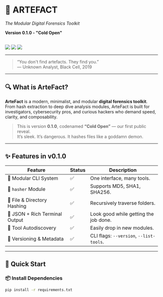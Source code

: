 
</p>
  <h1>🧠 ARTEFACT</h1>
  <p><i>The Modular Digital Forensics Toolkit</i></p>
  <p><b>Version 0.1.0 - "Cold Open"</b></p>
  <br />
  <img src="https://img.shields.io/badge/build-passing-brightgreen?style=flat-square"/>
  <img src="https://img.shields.io/badge/python-3.8+-blue?style=flat-square"/>
  <img src="https://img.shields.io/badge/license-MIT-yellow?style=flat-square"/>
</div>

---

> “You don't find artefacts. They find you.”  
> — Unknown Analyst, Black Cell, 2019

---

## 🔍 What is ArteFact?

**ArteFact** is a modern, minimalist, and modular **digital forensics toolkit**.  
From hash extraction to deep dive analysis modules, ArteFact is built for investigators, cybersecurity pros, and curious hackers who demand speed, clarity, and composability.

> This is version **0.1.0**, codenamed **“Cold Open”** — our first public reveal.  
> It’s sleek. It’s dangerous. It hashes files like a goddamn demon.

---

## ✨ Features in v0.1.0

| Feature                        | Status | Description |
|-------------------------------|--------|-------------|
| 🔹 Modular CLI System          | ✅     | One interface, many tools. |
| 🔸 `hasher` Module             | ✅     | Supports MD5, SHA1, SHA256. |
| 🔹 File & Directory Hashing   | ✅     | Recursively traverse folders. |
| 🔸 JSON + Rich Terminal Output| ✅     | Look good while getting the job done. |
| 🔹 Tool Autodiscovery          | ✅     | Easily drop in new modules. |
| 🔸 Versioning & Metadata       | ✅     | CLI flags: `--version`, `--list-tools`. |

---

## 🧪 Quick Start

### 📦 Install Dependencies

```bash
pip install -r requirements.txt
